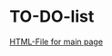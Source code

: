 # TO-DO-list
[HTML-File for main page](https://github.com/karthik-siru/TO-DO-list/blob/main/index.html)<br>
